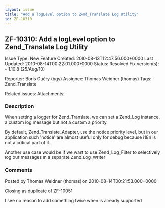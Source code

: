 ```yaml
---
layout: issue
title: "Add a logLevel option to Zend_Translate Log Utility"
id: ZF-10310
---
```


ZF-10310: Add a logLevel option to Zend\_Translate Log Utility
--------------------------------------------------------------

 Issue Type: New Feature Created: 2010-08-13T12:47:56.000+0000 Last Updated: 2010-08-14T00:22:01.000+0000 Status: Resolved Fix version(s): - 1.10.8 (25/Aug/10)
 
 Reporter:  Boris Guéry (bgy)  Assignee:  Thomas Weidner (thomas)  Tags: - Zend\_Translate
 
 Related issues: 
 Attachments: 
### Description

When setting a logger for Zend\_Translate, we can set a Zend\_Log instance, a custom log message but not a custom a priority.

By default, Zend\_Translate\_Adapter, use the notice priority level, but in our application such 'notice' are almost useful only for debug because i18n is not a critical part of it.

Another use case would be if we want to use Zend\_Log\_Filter to selectively log our messages in a separate Zend\_Log\_Writer

 

 

### Comments

Posted by Thomas Weidner (thomas) on 2010-08-14T00:21:53.000+0000

Closing as duplicate of ZF-10051

I see no reason to add something twice when is already supported

 

 